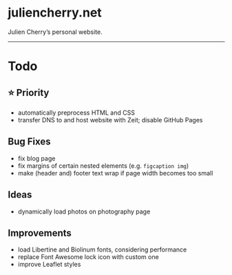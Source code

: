 # juliencherry.net

Julien Cherry’s personal website.

---

# Todo

## ⭐️ Priority

* automatically preprocess HTML and CSS
* transfer DNS to and host website with Zeit; disable GitHub Pages

## Bug Fixes

* fix blog page
* fix margins of certain nested elements (e.g. `figcaption img`)
* make (header and) footer text wrap if page width becomes too small

## Ideas

* dynamically load photos on photography page

## Improvements

* load Libertine and Biolinum fonts, considering performance
* replace Font Awesome lock icon with custom one
* improve Leaflet styles
